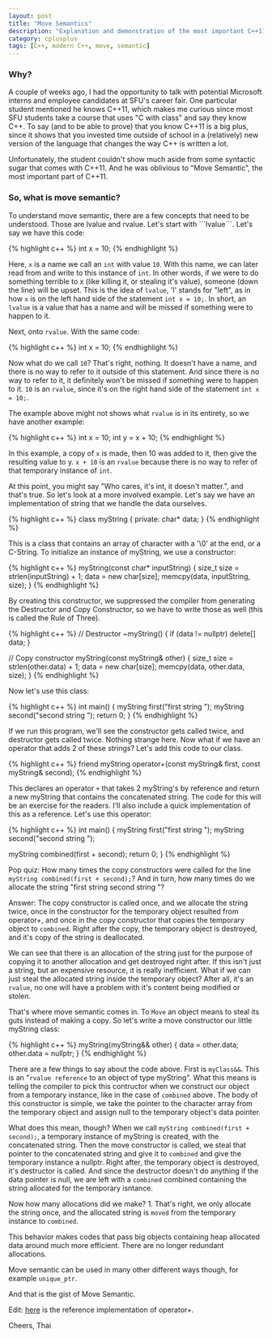```yaml
---
layout: post
title: "Move Semantics"
description: "Explanation and demonstration of the most important C++11 feature, Move Semantic."
category: cplusplus
tags: [C++, modern C++, move, semantic]
---
```


<!-- Overview -->
<h3>Why?</h3>
A couple of weeks ago, I had the opportunity to talk with potential Microsoft interns and employee candidates at SFU's career fair. One particular student mentioned he knows C++11, which makes me curious since most SFU students take a course that uses "C with class"
 and say they know C++. To say (and to be able to prove) that you know C++11 is a big plus, since it shows that you invested time outside of school in a (relatively) new version of the language that changes the way C++ is written a lot.
 
Unfortunately, the student couldn't show much aside from some syntactic sugar that comes with C++11. And he was oblivious to "Move Semantic", the most important part of C++11.

<h3>So, what is move semantic?</h3>
To understand move semantic, there are a few concepts that need to be understood. Those are lvalue and rvalue.
Let's start with ```lvalue```.
Let's say we have this code:

{% highlight c++ %}
int x = 10;
{% endhighlight %}

Here, ```x``` is a name we call an ```int``` with value ```10```. With this name, we can later read from and write to this instance of ```int```.
In other words, if we were to do something terrible to x (like killing it, or stealing it's value), someone (down the line) will be upset.
This is the idea of ```lvalue```, 'l' stands for "left", as in how ```x``` is on the left hand side of the statement ```int x = 10;```.
In short, an ```lvalue``` is a value that has a name and will be missed if something were to happen to it.

Next, onto ```rvalue```.
With the same code:

{% highlight c++ %}
int x = 10;
{% endhighlight %}

Now what do we call ```10```? That's right, nothing. It doesn't have a name, and there is no way to refer to it outside of this statement. And since there is no way to refer to it, it definitely won't be missed if something were to happen to it.
```10``` is an ```rvalue```, since it's on the right hand side of the statement ```int x = 10;```.

The example above might not shows what ```rvalue``` is in its entirety, so we have another example:

{% highlight c++ %}
int x = 10;
int y = x + 10;
{% endhighlight %}

In this example, a copy of ```x``` is made, then 10 was added to it, then give the resulting value to y. ```x + 10``` is an ```rvalue``` because there is no way to refer of that temporary instance of ```int```.

At this point, you might say "Who cares, it's int, it doesn't matter.", and that's true. So let's look at a more involved example.
Let's say we have an implementation of string that we handle the data ourselves.

{% highlight c++ %}
class myString
{
private:
  char* data;
}
{% endhighlight %}

This is a class that contains an array of character with a '\0' at the end, or a C-String.
To initialize an instance of myString, we use a constructor:

{% highlight c++ %}
myString(const char* inputString)
{
  size_t size = strlen(inputString) + 1;
  data = new char[size];
  memcpy(data, inputString, size);
}
{% endhighlight %}

By creating this constructor, we suppressed the compiler from generating the Destructor and Copy Constructor, so we have to write those as well (this is called the Rule of Three).

{% highlight c++ %}
// Destructor
~myString()
{
  if (data != nullptr)
    delete[] data;
}

// Copy constructor
myString(const myString& other)
{
  size_t size = strlen(other.data) + 1;
  data = new char[size];
  memcpy(data, other.data, size);
}
{% endhighlight %}

Now let's use this class:

{% highlight c++ %}
int main()
{
  myString first("first string ");
  myString second("second string ");
  return 0;
}
{% endhighlight %}

If we run this program, we'll see the constructor gets called twice, and destructor gets called twice. Nothing strange here.
Now what if we have an operator that adds 2 of these strings? Let's add this code to our class.

{% highlight c++ %}
  friend myString operator+(const myString& first, const myString& second);
{% endhighlight %}

This declares an operator ```+``` that takes 2 myString's by reference and return a new myString that contains the concatenated string. The code for this will be an exercise for the readers. I'll also include a quick implementation of this as a reference.
Let's use this operator:

{% highlight c++ %}
int main()
{
  myString first("first string ");
  myString second("second string ");
  
  myString combined(first + second);
  return 0;
}
{% endhighlight %}

Pop quiz: How many times the copy constructors were called for the line ```myString combined(first + second);```? And in turn, how many times do we allocate the string "first string second string "?

Answer: The copy constructor is called once, and we allocate the string twice, once in the constructor for the temporary object resulted from operator+, and once in the copy constructor that copies the temporary object to ```combined```. Right after the copy, the temporary object is destroyed, and it's copy of the string is deallocated.

We can see that there is an allocation of the string just for the purpose of copying it to another allocation and get destroyed right after. If this isn't just a string, but an expensive resource, it is really inefficient.
What if we can just steal the allocated string inside the temporary object? After all, it's an ```rvalue```, no one will have a problem with it's content being modified or stolen.

That's where move semantic comes in. To ```Move``` an object means to steal its guts instead of making a copy. So let's write a move constructor our little myString class:

{% highlight c++ %}
myString(myString&& other)
{
  data = other.data;
  other.data = nullptr;
}
{% endhighlight %}

There are a few things to say about the code above. First is ```myClass&&```. This is an "```rvalue reference``` to an object of type myString". What this means is telling the compiler to pick this contructor when we construct our object from a temporary instance, like in the case of ```combined``` above.
The body of this constructor is simple, we take the pointer to the character array from the temporary object and assign null to the temporary object's data pointer.

What does this mean, though? When we call ```myString combined(first + second);```, a temporary instance of myString is created, with the concatenated string. Then the move constructor is called, we steal that pointer to the concatenated string and give it to ```combined``` and give the temporary instance a nullptr. Right after, the temporary object is destroyed, it's destructor is called. 
And since the destructor doesn't do anything if the data pointer is null, we are left with a ```combined``` combined containing the string allocated for the temporary isntance.

Now how many allocations did we make? 1. That's right, we only allocate the string once, and the allocated string is ```moved``` from the temporary instance to ```combined```.

This behavior makes codes that pass big objects containing heap allocated data around much more efficient. There are no longer redundant allocations. 

Move semantic can be used in many other different ways though, for example ```unique_ptr```.

And that is the gist of Move Semantic.

Edit: [here](http://pastebin.com/kU4Qiu7Q) is the reference implementation of operator+. 

Cheers,
Thai
